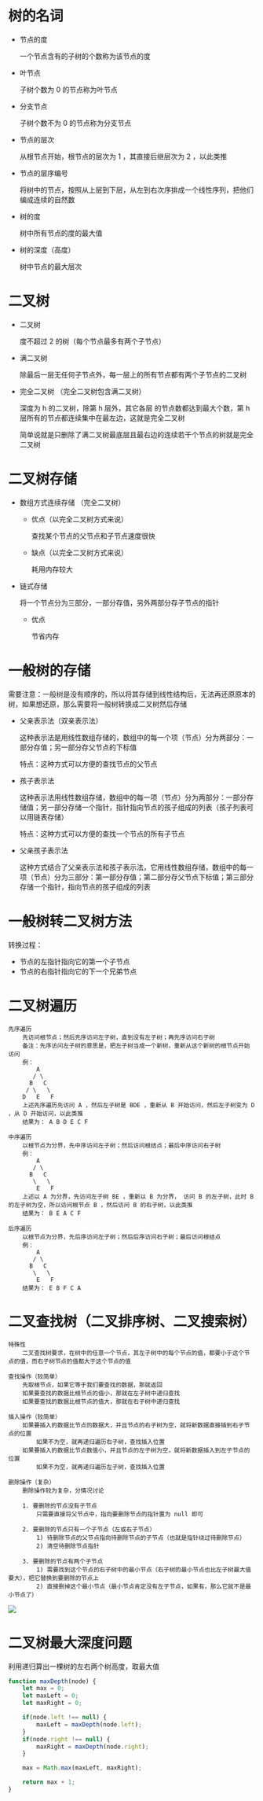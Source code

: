 # 树的名词

+ 节点的度

  一个节点含有的子树的个数称为该节点的度

+ 叶节点

  子树个数为 0 的节点称为叶节点

+ 分支节点

  子树个数不为 0 的节点称为分支节点

+ 节点的层次

  从根节点开始，根节点的层次为 1 ，其直接后继层次为 2 ，以此类推

+ 节点的层序编号

  将树中的节点，按照从上层到下层，从左到右次序排成一个线性序列，把他们编成连续的自然数

+ 树的度

  树中所有节点的度的最大值

+ 树的深度（高度）

  树中节点的最大层次

# 二叉树

+ 二叉树

  度不超过 2 的树（每个节点最多有两个子节点）

+ 满二叉树

  除最后一层无任何子节点外，每一层上的所有节点都有两个子节点的二叉树

+ 完全二叉树 （完全二叉树包含满二叉树）

  深度为 h 的二叉树，除第 h 层外，其它各层 的节点数都达到最大个数，第 h 层所有的节点都连续集中在最左边，这就是完全二叉树

  简单说就是只删除了满二叉树最底层且最右边的连续若干个节点的树就是完全二叉树

# 二叉树存储

+ 数组方式连续存储 （完全二叉树）

  - 优点（以完全二叉树方式来说）

    查找某个节点的父节点和子节点速度很快

  - 缺点（以完全二叉树方式来说）

    耗用内存较大

+ 链式存储

  将一个节点分为三部分，一部分存值，另外两部分存子节点的指针

  - 优点

    节省内存

# 一般树的存储

需要注意：一般树是没有顺序的，所以将其存储到线性结构后，无法再还原原本的树，如果想还原，那么需要将一般树转换成二叉树然后存储

+ 父亲表示法（双亲表示法）

  这种表示法是用线性数组存储的，数组中的每一个项（节点）分为两部分：一部分存值；另一部分存父节点的下标值

  特点：这种方式可以方便的查找节点的父节点

+ 孩子表示法

  这种表示法用线性数组存储，数组中的每一项（节点）分为两部分：一部分存储值；另一部分存储一个指针，指针指向节点的孩子组成的列表（孩子列表可以用链表存储）

  特点：这种方式可以方便的查找一个节点的所有子节点

+ 父亲孩子表示法

  这种方式结合了父亲表示法和孩子表示法，它用线性数组存储，数组中的每一项（节点）分为三部分：第一部分存值；第二部分存父节点下标值；第三部分存储一个指针，指向节点的孩子组成的列表

# 一般树转二叉树方法

转换过程：

- 节点的左指针指向它的第一个子节点
- 节点的右指针指向它的下一个兄弟节点

# 二叉树遍历

    先序遍历
        先访问根节点；然后先序访问左子树，直到没有左子树；再先序访问右子树
        备注：先序访问左子树的意思是，把左子树当成一个新树，重新从这个新树的根节点开始访问
        例：
            A
           / \
          B   C
         / \   \
        D   E   F
        上述先序遍历先访问 A ，然后左子树是 BDE ，重新从 B 开始访问，然后左子树变为 D ，从 D 开始访问，以此类推
        结果为： A B D E C F
    
    中序遍历
        以根节点为分界，先中序访问左子树；然后访问根结点；最后中序访问右子树
        例：
            A
           / \
          B   C
           \   \
            E   F
        上述以 A 为分界，先访问左子树 BE ，重新以 B 为分界， 访问 B 的左子树，此时 B 的左子树为空，所以访问根节点 B ，然后访问 B 的右子树，以此类推
    	结果为： B E A C F
    
    后序遍历
        以根节点为分界，先后序访问左子树；然后后序访问右子树；最后访问根结点
        例：
            A
           / \
          B   C
           \   \
            E   F
        结果为： E B F C A

# 二叉查找树（二叉排序树、二叉搜索树）

    特殊性
        二叉查找树要求，在树中的任意一个节点，其左子树中的每个节点的值，都要小于这个节点的值，而右子树节点的值都大于这个节点的值
    
    查找操作（较简单）
        先取根节点，如果它等于我们要查找的数据，那就返回
        如果要查找的数据比根节点的值小，那就在左子树中递归查找
        如果要查找的数据比根节点的值大，那就在右子树中递归查找
    
    插入操作（较简单）
        如果要插入的数据比节点的数据大，并且节点的右子树为空，就将新数据直接插到右子节点的位置
            如果不为空，就再递归遍历右子树，查找插入位置
        如果要插入的数据比节点数值小，并且节点的左子树为空，就将新数据插入到左子节点的位置
            如果不为空，就再递归遍历左子树，查找插入位置
    
    删除操作（复杂）
        删除操作较为复杂，分情况讨论
    
        1. 要删除的节点没有子节点
            只需要直接将父节点中，指向要删除节点的指针置为 null 即可
    
        2. 要删除的节点只有一个子节点（左或右子节点）
            1) 待删除节点的父节点指向待删除节点的子节点（也就是指针绕过待删除节点）
            2) 清空待删除节点指针
    
        3. 要删除的节点有两个子节点
            1) 需要找到这个节点的右子树中的最小节点（右子树的最小节点也比左子树最大值要大），把它替换到要删除的节点上
            2) 直接删掉这个最小节点（最小节点肯定没有左子节点，如果有，那么它就不是最小节点了）

![](./tree.png)


# 二叉树最大深度问题

利用递归算出一棵树的左右两个树高度，取最大值

```javascript
function maxDepth(node) {
    let max = 0;
    let maxLeft = 0;
    let maxRight = 0;

    if(node.left !== null) {
        maxLeft = maxDepth(node.left);
    }
    if(node.right !== null) {
        maxRight = maxDepth(node.right);
    }

    max = Math.max(maxLeft, maxRight);

    return max + 1;
}
```
